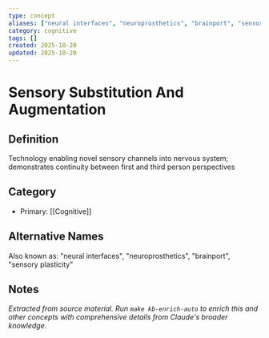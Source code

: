 ```yaml
---
type: concept
aliases: ["neural interfaces", "neuroprosthetics", "brainport", "sensory plasticity"]
category: cognitive
tags: []
created: 2025-10-20
updated: 2025-10-20
---
```


# Sensory Substitution And Augmentation

## Definition

Technology enabling novel sensory channels into nervous system; demonstrates continuity between first and third person perspectives

## Category

- Primary: [[Cognitive]]

## Alternative Names

Also known as: "neural interfaces", "neuroprosthetics", "brainport", "sensory plasticity"

## Notes

*Extracted from source material. Run `make kb-enrich-auto` to enrich this and other concepts with comprehensive details from Claude's broader knowledge.*
